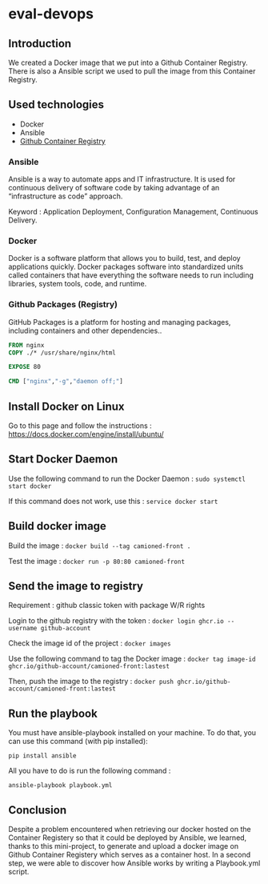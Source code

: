# eval-devops

## Introduction
We created a Docker image that we put into a Github Container Registry. 
There is also a Ansible script we used to pull the image from this Container Registry.

## Used technologies

* Docker 
* Ansible 
* [Github Container Registry](https://ghcr.io)

### Ansible
Ansible is a way to automate apps and IT infrastructure.  It is used for continuous delivery of software code by taking advantage of an “infrastructure as code” approach.

Keyword : Application Deployment, Configuration Management, Continuous Delivery.

### Docker
Docker is a software platform that allows you to build, test, and deploy applications quickly. Docker packages software into standardized units called containers that have everything the software needs to run including libraries, system tools, code, and runtime.

### Github Packages (Registry)
GitHub Packages is a platform for hosting and managing packages, including containers and other dependencies..

```dockerfile
FROM nginx
COPY ./* /usr/share/nginx/html

EXPOSE 80

CMD ["nginx","-g","daemon off;"]
```

## Install Docker on Linux

Go to this page and follow the instructions :
https://docs.docker.com/engine/install/ubuntu/

## Start Docker Daemon 
Use the following command to run the Docker Daemon :
`sudo systemctl start docker`

If this command does not work, use this :
`service docker start`

## Build docker image

Build the image : `docker build --tag camioned-front .`

Test the image : `docker run -p 80:80 camioned-front`

## Send the image to registry
Requirement : github classic token with package W/R rights

Login to the github registry with the token : 
`docker login ghcr.io --username github-account`

Check the image id of the project : `docker images`

Use the following command to tag the Docker image : `docker tag image-id ghcr.io/github-account/camioned-front:lastest`


Then, push the image to the registry :
`docker push ghcr.io/github-account/camioned-front:lastest`

## Run the playbook

You must have ansible-playbook installed on your machine.
To do that, you can use this command (with pip installed): 

`pip install ansible`

All you have to do is run the following command : 

`ansible-playbook playbook.yml`

## Conclusion

Despite a problem encountered when retrieving our docker hosted on the Container Registery so that it could be deployed by Ansible, we learned, thanks to this mini-project, to generate and upload a docker image on Github Container Registery which serves as a container host. In a second step, we were able to discover how Ansible works by writing a Playbook.yml script. 
